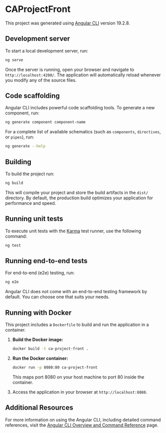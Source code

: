 # CAProjectFront

This project was generated using [Angular CLI](https://github.com/angular/angular-cli) version 19.2.8.

## Development server

To start a local development server, run:

```bash
ng serve
```

Once the server is running, open your browser and navigate to `http://localhost:4200/`. The application will automatically reload whenever you modify any of the source files.

## Code scaffolding

Angular CLI includes powerful code scaffolding tools. To generate a new component, run:

```bash
ng generate component component-name
```

For a complete list of available schematics (such as `components`, `directives`, or `pipes`), run:

```bash
ng generate --help
```

## Building

To build the project run:

```bash
ng build
```

This will compile your project and store the build artifacts in the `dist/` directory. By default, the production build optimizes your application for performance and speed.

## Running unit tests

To execute unit tests with the [Karma](https://karma-runner.github.io) test runner, use the following command:

```bash
ng test
```

## Running end-to-end tests

For end-to-end (e2e) testing, run:

```bash
ng e2e
```

Angular CLI does not come with an end-to-end testing framework by default. You can choose one that suits your needs.

## Running with Docker

This project includes a `Dockerfile` to build and run the application in a container.

1.  **Build the Docker image:**
    ```bash
    docker build -t ca-project-front .
    ```

2.  **Run the Docker container:**
    ```bash
    docker run -p 8080:80 ca-project-front
    ```
    This maps port 8080 on your host machine to port 80 inside the container.

3.  Access the application in your browser at `http://localhost:8080`.

## Additional Resources

For more information on using the Angular CLI, including detailed command references, visit the [Angular CLI Overview and Command Reference](https://angular.dev/tools/cli) page.
